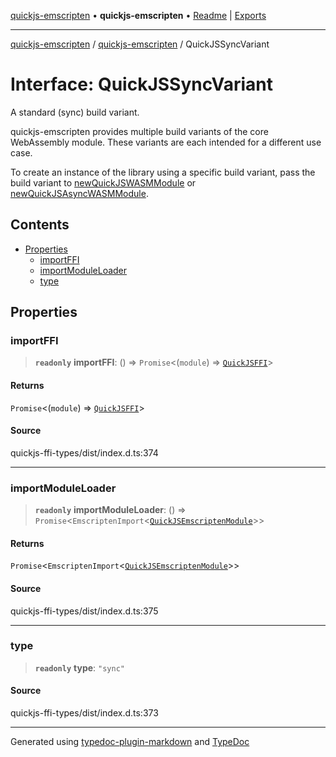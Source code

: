 [quickjs-emscripten](../../packages.md) • **quickjs-emscripten** • [Readme](../README.md) \| [Exports](../exports.md)

***

[quickjs-emscripten](../../packages.md) / [quickjs-emscripten](../exports.md) / QuickJSSyncVariant

# Interface: QuickJSSyncVariant

A standard (sync) build variant.

quickjs-emscripten provides multiple build variants of the core WebAssembly
module. These variants are each intended for a different use case.

To create an instance of the library using a specific build variant, pass the
build variant to [newQuickJSWASMModule](../exports.md#newquickjswasmmodule) or [newQuickJSAsyncWASMModule](../exports.md#newquickjsasyncwasmmodule).

## Contents

- [Properties](QuickJSSyncVariant.md#properties)
  - [importFFI](QuickJSSyncVariant.md#importffi)
  - [importModuleLoader](QuickJSSyncVariant.md#importmoduleloader)
  - [type](QuickJSSyncVariant.md#type)

## Properties

### importFFI

> **`readonly`** **importFFI**: () => `Promise`\<(`module`) => [`QuickJSFFI`](QuickJSFFI.md)\>

#### Returns

`Promise`\<(`module`) => [`QuickJSFFI`](QuickJSFFI.md)\>

>
>

#### Source

quickjs-ffi-types/dist/index.d.ts:374

***

### importModuleLoader

> **`readonly`** **importModuleLoader**: () => `Promise`\<`EmscriptenImport`\<[`QuickJSEmscriptenModule`](QuickJSEmscriptenModule.md)\>\>

#### Returns

`Promise`\<`EmscriptenImport`\<[`QuickJSEmscriptenModule`](QuickJSEmscriptenModule.md)\>\>

#### Source

quickjs-ffi-types/dist/index.d.ts:375

***

### type

> **`readonly`** **type**: `"sync"`

#### Source

quickjs-ffi-types/dist/index.d.ts:373

***

Generated using [typedoc-plugin-markdown](https://www.npmjs.com/package/typedoc-plugin-markdown) and [TypeDoc](https://typedoc.org/)
